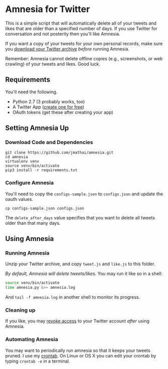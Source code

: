 # Amnesia for Twitter

This is a simple script that will automatically delete all of your tweets and
likes that are older than a specified number of days.
If you use Twitter for conversation and not posterity then you'll like Amnesia.

If you want a copy of your tweets for your own personal records, make sure you
[download your Twitter archive](https://help.twitter.com/en/managing-your-account/how-to-download-your-twitter-archive)
_before_ running Amnesia.

Remember: Amnesia cannot delete offline copies (e.g., screenshots, or web
crawling) of your tweets and likes.
Good luck.

## Requirements

You'll need the following.

  - Python 2.7 (3 probably works, too)
  - A Twitter App ([create one for free](https://apps.twitter.com/app/new))
  - OAuth tokens (get these after creating your app)

## Setting Amnesia Up

### Download Code and Dependencies

```
git clone https://github.com/jmathai/amnesia.git
cd amnesia
virtualenv venv
source venv/bin/activate
pip3 install -r requirements.txt
```

### Configure Amnesia

You'll need to copy the `configs-sample.json` to `configs.json` and update the
oauth values.

```
cp configs-sample.json configs.json
```

The `delete_after_days` value specifies that you want to delete all tweets
older than that many days.

## Using Amnesia

### Running Amnesia

Unzip your Twitter archive, and copy `tweet.js` and `like.js` to this folder.

*By default, Amnesia will delete tweets/likes.* You may run it like so in a shell:

```bash
source venv/bin/activate
time amnesia.py &>> amnesia.log
```

And `tail -f amnesia.log` in another shell to monitor its progress.

### Cleaning up

If you like, you may
[revoke access](https://support.twitter.com/articles/76052)
to your Twitter account _after_ using Amnesia.

### Automating Amnesia

You may want to periodically run amnesia so that it keeps your tweets pruned.
I use my [crontab](https://en.wikipedia.org/wiki/Cron).
On Linux or OS X you can edit your crontab by typing `crontab -e` in a
terminal.

